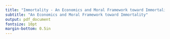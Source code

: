 ```yaml
---
title: "Immortality - An Economics and Moral Framework toward Immortality"
subtitle: "An Economics and Moral Framework toward Immortality"
output: pdf_document
fontsize: 10pt
margin-bottom: 0.5in
---
```




